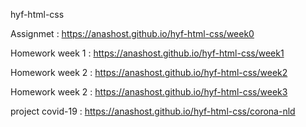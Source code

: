 hyf-html-css

Assignmet       : https://anashost.github.io/hyf-html-css/week0

Homework week 1 : https://anashost.github.io/hyf-html-css/week1

Homework week 2 : https://anashost.github.io/hyf-html-css/week2 

Homework week 2 : https://anashost.github.io/hyf-html-css/week3

project covid-19 : https://anashost.github.io/hyf-html-css/corona-nld

